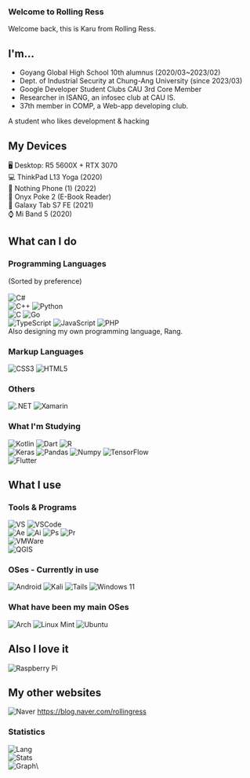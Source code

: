 ### Welcome to Rolling Ress

Welcome back, this is Karu from Rolling Ress.


## I'm...

- Goyang Global High School 10th alumnus (2020/03~2023/02)
- Dept. of Industrial Security at Chung-Ang University (since 2023/03)  
- Google Developer Student Clubs CAU 3rd Core Member
- Researcher in ISANG, an infosec club at CAU IS.
- 37th member in COMP, a Web-app developing club.

A student who likes development & hacking

## My Devices

🖥️ Desktop: R5 5600X + RTX 3070\
💻 ThinkPad L13 Yoga (2020)\
📱 Nothing Phone (1) (2022)\
📱 Onyx Poke 2 (E-Book Reader)\
📱 Galaxy Tab S7 FE (2021)\
⌚ Mi Band 5 (2020)

## What can I do

### Programming Languages
(Sorted by preference)\
\
![C#](https://img.shields.io/badge/c%23-%23239120.svg?style=for-the-badge&logo=c-sharp&logoColor=white)\
![C++](https://img.shields.io/badge/c++-%2300599C.svg?style=for-the-badge&logo=c%2B%2B&logoColor=white)
![Python](https://img.shields.io/badge/python-3670A0?style=for-the-badge&logo=python&logoColor=ffdd54)\
![C](https://img.shields.io/badge/c-%2300599C.svg?style=for-the-badge&logo=c&logoColor=white)
![Go](https://img.shields.io/badge/go-%2300ADD8.svg?style=for-the-badge&logo=go&logoColor=white)\
![TypeScript](https://img.shields.io/badge/TypeScript-007ACC?style=for-the-badge&logo=typescript&logoColor=white)
![JavaScript](https://img.shields.io/badge/javascript-%23323330.svg?style=for-the-badge&logo=javascript&logoColor=%23F7DF1E)
![PHP](https://img.shields.io/badge/php-%23777BB4.svg?style=for-the-badge&logo=php&logoColor=white)\
Also designing my own programming language, Rang.

### Markup Languages
![CSS3](https://img.shields.io/badge/css3-%231572B6.svg?style=for-the-badge&logo=css3&logoColor=white)
![HTML5](https://img.shields.io/badge/html5-%23E34F26.svg?style=for-the-badge&logo=html5&logoColor=white)

### Others
![.NET](https://img.shields.io/badge/.NET-512BD4?style=for-the-badge&logo=dotnet&logoColor=white)
![Xamarin](https://img.shields.io/badge/Xamarin-3498DB?style=for-the-badge&logo=xamarin&logoColor=white)

### What I'm Studying
![Kotlin](https://img.shields.io/badge/Kotlin-0095D5?&style=for-the-badge&logo=kotlin&logoColor=white)
![Dart](https://img.shields.io/badge/Dart-0175C2?style=for-the-badge&logo=dart&logoColor=white)
![R](https://img.shields.io/badge/R-276DC3?style=for-the-badge&logo=r&logoColor=white)\
![Keras](https://img.shields.io/badge/Keras-FF0000?style=for-the-badge&logo=keras&logoColor=white)
![Pandas](https://img.shields.io/badge/Pandas-2C2D72?style=for-the-badge&logo=pandas&logoColor=white)
![Numpy](https://img.shields.io/badge/Numpy-777BB4?style=for-the-badge&logo=numpy&logoColor=white)
![TensorFlow](https://img.shields.io/badge/TensorFlow-FF6F00?style=for-the-badge&logo=TensorFlow&logoColor=white)\
![Flutter](https://img.shields.io/badge/Flutter-02569B?style=for-the-badge&logo=flutter&logoColor=white)

## What I use
### Tools & Programs
![VS](https://img.shields.io/badge/Visual_Studio-5C2D91?style=for-the-badge&logo=visual%20studio&logoColor=white)
![VSCode](https://img.shields.io/badge/Visual_Studio_Code-0078D4?style=for-the-badge&logo=visual%20studio%20code&logoColor=white)\
![Ae](https://img.shields.io/badge/Adobe%20after%20affects-CF96FD?style=for-the-badge&logo=Adobe%20after%20effects&logoColor=393665)
![Ai](https://img.shields.io/badge/Adobe%20Illustrator-FF9A00?style=for-the-badge&logo=adobe%20illustrator&logoColor=white)
![Ps](https://img.shields.io/badge/Adobe%20Photoshop-31A8FF?style=for-the-badge&logo=Adobe%20Photoshop&logoColor=black)
![Pr](https://img.shields.io/badge/Adobe%20Premiere%20Pro-9999FF?style=for-the-badge&logo=Adobe%20Premiere%20Pro&logoColor=white)\
![VMWare](https://img.shields.io/badge/VMware-231f20?style=for-the-badge&logo=VMware&logoColor=white)\
![QGIS](https://img.shields.io/badge/qgis-3.28_firenze-93b023?&style=for-the-badge&logo=qgis&logoColor=white)

### OSes - Currently in use
![Android](https://img.shields.io/badge/Android-3DDC84?style=for-the-badge&logo=android&logoColor=white)
![Kali](https://img.shields.io/badge/Kali-268BEE?style=for-the-badge&logo=kalilinux&logoColor=white)
![Tails](https://img.shields.io/badge/Tails%20-56347C?&style=for-the-badge&logo=tails&logoColor=white)
![Windows 11](https://img.shields.io/badge/Windows%2011-%230079d5.svg?style=for-the-badge&logo=Windows%2011&logoColor=white)

### What have been my main OSes
![Arch](https://img.shields.io/badge/Arch%20Linux-1793D1?logo=arch-linux&logoColor=fff&style=for-the-badge)
![Linux Mint](https://img.shields.io/badge/Linux%20Mint-87CF3E?style=for-the-badge&logo=Linux%20Mint&logoColor=white)
![Ubuntu](https://img.shields.io/badge/Ubuntu-E95420?style=for-the-badge&logo=ubuntu&logoColor=white)

## Also I love it
![Raspberry Pi](https://img.shields.io/badge/-RaspberryPi-C51A4A?style=for-the-badge&logo=Raspberry-Pi)

## My other websites
![Naver](https://img.shields.io/badge/NAVER-03C75A?style=for-the-badge&logo=NAVER&logoColor=FFFFFF&theme=radical)
https://blog.naver.com/rollingress

### Statistics
![Lang](https://github-readme-stats.vercel.app/api/top-langs/?username=karu-rress)\
![Stats](https://github-readme-stats-git-masterrstaa-rickstaa.vercel.app/api?username=karu-rress&count_private=true&show_icons=true)\
![Graph](https://github-readme-activity-graph.cyclic.app/graph?username=karu-rress)\

<!--
**karu-rress/karu-rress** is a ✨ _special_ ✨ repository because its `README.md` (this file) appears on your GitHub profile.

Here are some ideas to get you started:

- 🔭 I’m currently working on ...
- 🌱 I’m currently learning ...
- 👯 I’m looking to collaborate on ...
- 🤔 I’m looking for help with ...
- 💬 Ask me about ...
- 📫 How to reach me: ...
- 😄 Pronouns: ...
- ⚡ Fun fact: ...
-->
